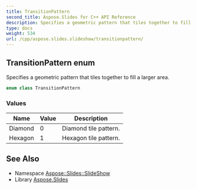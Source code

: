 ```yaml
---
title: TransitionPattern
second_title: Aspose.Slides for C++ API Reference
description: Specifies a geometric pattern that tiles together to fill a larger area.
type: docs
weight: 534
url: /cpp/aspose.slides.slideshow/transitionpattern/
---
```

## TransitionPattern enum


Specifies a geometric pattern that tiles together to fill a larger area.

```cpp
enum class TransitionPattern
```

### Values

| Name | Value | Description |
| --- | --- | --- |
| Diamond | 0 | Diamond tile pattern. |
| Hexagon | 1 | Hexagon tile pattern. |

## See Also

* Namespace [Aspose::Slides::SlideShow](../)
* Library [Aspose.Slides](../../)
